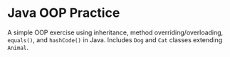 # Java OOP Practice

A simple OOP exercise using inheritance, method overriding/overloading, `equals()`, and `hashCode()` in Java. Includes `Dog` and `Cat` classes extending `Animal`.
